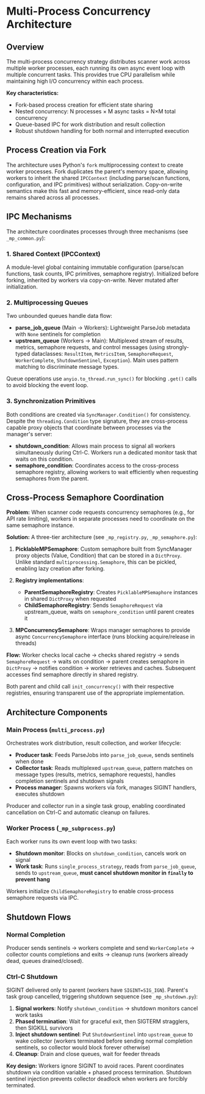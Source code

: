 # Multi-Process Concurrency Architecture

## Overview

The multi-process concurrency strategy distributes scanner work across multiple worker processes, each running its own async event loop with multiple concurrent tasks. This provides true CPU parallelism while maintaining high I/O concurrency within each process.

**Key characteristics:**
- Fork-based process creation for efficient state sharing
- Nested concurrency: N processes × M async tasks = N×M total concurrency
- Queue-based IPC for work distribution and result collection
- Robust shutdown handling for both normal and interrupted execution

## Process Creation via Fork

The architecture uses Python's `fork` multiprocessing context to create worker processes. Fork duplicates the parent's memory space, allowing workers to inherit the shared `IPCContext` (including parse/scan functions, configuration, and IPC primitives) without serialization. Copy-on-write semantics make this fast and memory-efficient, since read-only data remains shared across all processes.

## IPC Mechanisms

The architecture coordinates processes through three mechanisms (see `_mp_common.py`):

### 1. Shared Context (IPCContext)
A module-level global containing immutable configuration (parse/scan functions, task counts, IPC primitives, semaphore registry). Initialized before forking, inherited by workers via copy-on-write. Never mutated after initialization.

### 2. Multiprocessing Queues
Two unbounded queues handle data flow:
- **parse_job_queue** (Main → Workers): Lightweight ParseJob metadata with `None` sentinels for completion
- **upstream_queue** (Workers → Main): Multiplexed stream of results, metrics, semaphore requests, and control messages (using strongly-typed dataclasses: `ResultItem`, `MetricsItem`, `SemaphoreRequest`, `WorkerComplete`, `ShutdownSentinel`, `Exception`). Main uses pattern matching to discriminate message types.

Queue operations use `anyio.to_thread.run_sync()` for blocking `.get()` calls to avoid blocking the event loop.

### 3. Synchronization Primitives
Both conditions are created via `SyncManager.Condition()` for consistency. Despite the `threading.Condition` type signature, they are cross-process capable proxy objects that coordinate between processes via the manager's server:
- **shutdown_condition**: Allows main process to signal all workers simultaneously during Ctrl-C. Workers run a dedicated monitor task that waits on this condition.
- **semaphore_condition**: Coordinates access to the cross-process semaphore registry, allowing workers to wait efficiently when requesting semaphores from the parent.

## Cross-Process Semaphore Coordination

**Problem:** When scanner code requests concurrency semaphores (e.g., for API rate limiting), workers in separate processes need to coordinate on the same semaphore instance.

**Solution:** A three-tier architecture (see `_mp_registry.py`, `_mp_semaphore.py`):

1. **PicklableMPSemaphore**: Custom semaphore built from SyncManager proxy objects (Value, Condition) that can be stored in a `DictProxy`. Unlike standard `multiprocessing.Semaphore`, this can be pickled, enabling lazy creation after forking.

2. **Registry implementations**:
   - **ParentSemaphoreRegistry**: Creates `PicklableMPSemaphore` instances in shared `DictProxy` when requested
   - **ChildSemaphoreRegistry**: Sends `SemaphoreRequest` via upstream_queue, waits on `semaphore_condition` until parent creates it

3. **MPConcurrencySemaphore**: Wraps manager semaphores to provide async `ConcurrencySemaphore` interface (runs blocking acquire/release in threads)

**Flow:** Worker checks local cache → checks shared registry → sends `SemaphoreRequest` → waits on condition → parent creates semaphore in `DictProxy` → notifies condition → worker retrieves and caches. Subsequent accesses find semaphore directly in shared registry.

Both parent and child call `init_concurrency()` with their respective registries, ensuring transparent use of the appropriate implementation.

## Architecture Components

### Main Process (`multi_process.py`)
Orchestrates work distribution, result collection, and worker lifecycle:
- **Producer task**: Feeds ParseJobs into `parse_job_queue`, sends sentinels when done
- **Collector task**: Reads multiplexed `upstream_queue`, pattern matches on message types (results, metrics, semaphore requests), handles completion sentinels and shutdown signals
- **Process manager**: Spawns workers via fork, manages SIGINT handlers, executes shutdown

Producer and collector run in a single task group, enabling coordinated cancellation on Ctrl-C and automatic cleanup on failures.

### Worker Process (`_mp_subprocess.py`)
Each worker runs its own event loop with two tasks:
- **Shutdown monitor**: Blocks on `shutdown_condition`, cancels work on signal
- **Work task**: Runs `single_process_strategy`, reads from `parse_job_queue`, sends to `upstream_queue`, **must cancel shutdown monitor in `finally` to prevent hang**

Workers initialize `ChildSemaphoreRegistry` to enable cross-process semaphore requests via IPC.

## Shutdown Flows

### Normal Completion
Producer sends sentinels → workers complete and send `WorkerComplete` → collector counts completions and exits → cleanup runs (workers already dead, queues drained/closed).

### Ctrl-C Shutdown
SIGINT delivered only to parent (workers have `SIGINT=SIG_IGN`). Parent's task group cancelled, triggering shutdown sequence (see `_mp_shutdown.py`):

1. **Signal workers**: Notify `shutdown_condition` → shutdown monitors cancel work tasks
2. **Phased termination**: Wait for graceful exit, then SIGTERM stragglers, then SIGKILL survivors
3. **Inject shutdown sentinel**: Put `ShutdownSentinel` into `upstream_queue` to wake collector (workers terminated before sending normal completion sentinels, so collector would block forever otherwise)
4. **Cleanup**: Drain and close queues, wait for feeder threads

**Key design:** Workers ignore SIGINT to avoid races. Parent coordinates shutdown via condition variable + phased process termination. Shutdown sentinel injection prevents collector deadlock when workers are forcibly terminated.
